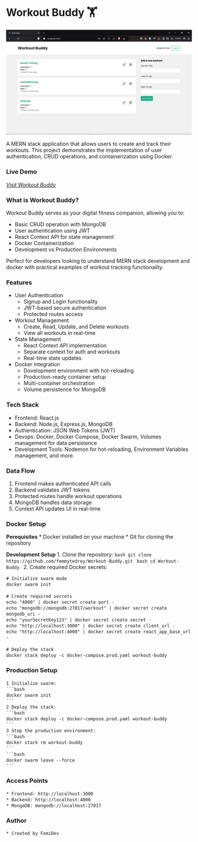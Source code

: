 # **Workout Buddy 🏋️‍**
![Workout Buddy](./ui/Screenshot%20(10).png)

A MERN stack application that allows users to create and track their workouts.
This project demonstrates the implementation of user authentication, CRUD operations, and containerization using Docker.

### **Live Demo**
[*Visit Workout Buddy*](https://workout-buddy-hazel.vercel.app/)

### **What is Workout Buddy?**
Workout Buddy serves as your digital fitness companion, allowing you to:
* Basic CRUD operation with MongoDB
* User authentication using JWT
* React Context API for state management
* Docker Containerization
* Development vs Production Environments

Perfect for developers looking to understand MERN stack development and docker with practical examples of workout tracking functionality.

### **Features**
* User Authentication
    - Signup and Login functionality
    - JWT-based secure authentication
    - Protected routes access
* Workout Management
    - Create, Read, Update, and Delete workouts
    - View all workouts in real-time
* State Management
    - React Context API implementation
    - Separate context for auth and workouts
    - Real-time state updates
* Docker Integration
    - Dovelopment environment with hot-reloading
    - Production-ready container setup
    - Multi-container orchestration
    - Volume persistence for MongoDB

### **Tech Stack**
* Frontend: React.js
* Backend: Node.js, Express.js, MongoDB
* Authentication: JSON Web Tokens (JWT)
* Devops: Docker, Docker Compose, Docker Swarm, Volumes management for data persistence
* Development Tools: Nodemon for hot-reloading, Environment Variables management, and more.

### **Data Flow**
1. Frontend makes authenticated API calls
2. Backend validates JWT tokens
3. Protected routes handle workout operations
4. MongoDB handles data storage
5. Context API updates UI in real-time

### **Docker Setup**
**Perequisites**
    * Docker installed on your machine
    * Git for cloning the repository
    
**Development Setup**
    1. Clone the repository:
        ```bash
        git clone https://github.com/femmytedrey/Workout-Buddy.git
        ```
        ```bash
        cd Workout-Buddy
        ```
    2. Create required Docker secrets:

    # Initialize swarm mode
    docker swarm init

    # Create required secrets
    echo "4000" | docker secret create port -
    echo "mongodb://mongodb:27017/workout" | docker secret create mongodb_uri -
    echo "yourSecretKey123" | docker secret create secret -
    echo "http://localhost:3000" | docker secret create client_url -
    echo "http://localhost:4000" | docker secret create react_app_base_url -

    # Deploy the stack
    docker stack deploy -c docker-compose.prod.yaml workout-buddy

### **Production Setup**
    1 Initialize swarm:
    ```bash
    docker swarm init
    ```
    2 Deploy the stack:
    ```bash
    docker stack deploy -c docker-compose.prod.yaml workout-buddy
    ```
    3 Stop the production environment:
    ```bash
    docker stack rm workout-buddy
    ```
    ```bash
    docker swarm leave --force
    ```

### **Access Points**
    * Frontend: http://localhost:3000
    * Backend: http://localhost:4000
    * MongoDB: mongodb://localhost:27017

### **Author**
    * Created by FemiDev

